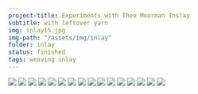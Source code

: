 ```yaml
---
project-title: Experiments with Theo Moorman Inslay
subtitle: with leftover yarn
img: inlay15.jpg
img-path: "/assets/img/inlay"
folder: inlay
status: finished
tags: weaving inlay
---
```

<section id="photos">
<img src="{{ page.img-path }}/inlay-yarn.jpg" />
<img src="{{ page.img-path }}/inlay1.jpg" />
<img src="{{ page.img-path }}/inlay2.jpg" />
<img src="{{ page.img-path }}/inlay3.jpg" />
<img src="{{ page.img-path }}/inlay4.jpg" />
<img src="{{ page.img-path }}/inlay5.jpg" />
<img src="{{ page.img-path }}/inlay6.jpg" />
<img src="{{ page.img-path }}/inlay7.jpg" />
<img src="{{ page.img-path }}/inlay8.jpg" />
<img src="{{ page.img-path }}/inlay9.jpg" />
<img src="{{ page.img-path }}/inlay10.jpg" />
<img src="{{ page.img-path }}/inlay11.jpg" />
<img src="{{ page.img-path }}/inlay12.jpg" />
<img src="{{ page.img-path }}/inlay13.jpg" />
<img src="{{ page.img-path }}/inlay14.jpg" />
<img src="{{ page.img-path }}/inlay15.jpg" />
</section><!-- /#photos -->
